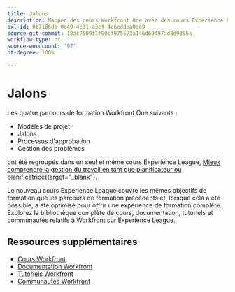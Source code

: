 ```yaml
---
title: Jalons
description: Mapper des cours Workfront One avec des cours Experience League
exl-id: 0b7186da-0c49-4c31-a3ef-4c6eddea0ae9
source-git-commit: 18ac7509f1f90cf975573a146d69497ad8d9355a
workflow-type: ht
source-wordcount: '97'
ht-degree: 100%

---
```


# Jalons

Les quatre parcours de formation Workfront One suivants :

* Modèles de projet
* Jalons
* Processus d&#39;approbation
* Gestion des problèmes

ont été regroupés dans un seul et même cours Experience League, [Mieux comprendre la gestion du travail en tant que planificateur ou planificatrice](https://experienceleague.adobe.com/?recommended=Workfront-U-1-2022.3.planners){target="_blank"}.

Le nouveau cours Experience League couvre les mêmes objectifs de formation que les parcours de formation précédents et, lorsque cela a été possible, a été optimisé pour offrir une expérience de formation complète.  Explorez la bibliothèque complète de cours, documentation, tutoriels et communautés relatifs à Workfront sur Experience League.

## Ressources supplémentaires

* [Cours Workfront](https://experienceleague.adobe.com/?lang=fr&amp;Solution=Workfront#courses)
* [Documentation Workfront](https://experienceleague.adobe.com/docs/workfront.html?lang=fr)
* [Tutoriels Workfront](https://experienceleague.adobe.com/docs/workfront-learn/tutorials-workfront/home.html?lang=fr)
* [Communautés Workfront](https://experienceleaguecommunities.adobe.com/t5/workfront/ct-p/workfront)
